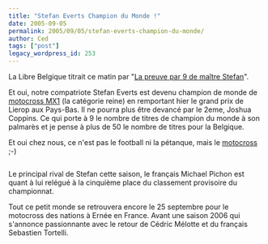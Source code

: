 ```yaml
---
title: "Stefan Everts Champion du Monde !"
date: 2005-09-05
permalink: 2005/09/05/stefan-everts-champion-du-monde/
author: Ced
tags: ["post"]
legacy_wordpress_id: 253
---
```


La Libre Belgique titrait ce matin par "[La preuve par 9 de maître Stefan](http://www.lalibre.be/article.phtml?id=2&amp;subid=115&amp;art_id=237818)".

Et oui, notre compatriote Stefan Everts est devenu champion de monde de [motocross MX1](http://www.motocrossmx1.com/) (la catégorie reine) en remportant hier le grand prix de Lierop aux Pays-Bas. Il ne pourra plus être devancé par le 2eme, Joshua Coppins. Ce qui porte à 9 le nombre de titres de champion du monde à son palmarès et je pense à plus de 50 le nombre de titres pour la Belgique.

<!-- excerpt -->

Et oui chez nous, ce n'est pas le football ni la pétanque, mais le <a href="http://fr.wikipedia.org/wiki/Motocross" hreflang="fr">motocross</a> ;-)

<img src="https://64k.be/wp-content/uploads/2006/moto/stefan-everts.jpg" alt="" />

Le principal rival de Stefan cette saison, le français Michael Pichon est quant à lui relégué à la cinquième place du classement provisoire du championnat.

Tout ce petit monde se retrouvera encore le 25 septembre pour le motocross des nations à Ernée en France. Avant une saison 2006 qui s'annonce passionnante avec le retour de Cédric Mélotte et du français Sebastien Tortelli.
